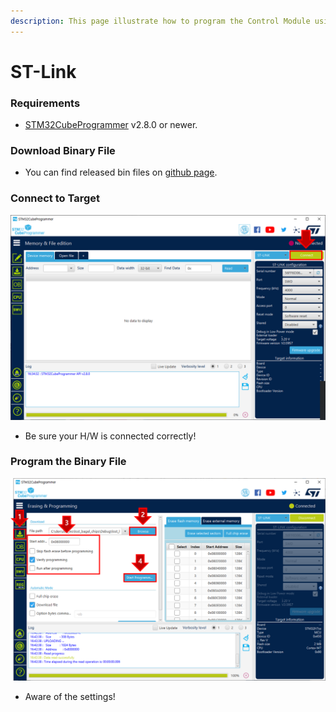 ```yaml
---
description: This page illustrate how to program the Control Module using ST-Link
---
```


# ST-Link

### Requirements

* [STM32CubeProgrammer](https://www.st.com/en/development-tools/stm32cubeprog.html) v2.8.0 or newer.

### Download Binary File

* You can find released bin files on [github page](https://github.com/AGR-SW/lost\_bagel\_chips/releases).

### Connect to Target

![](<../../.gitbook/assets/image (2).png>)

* Be sure your H/W is connected correctly!

### Program the Binary File

![](<../../.gitbook/assets/image (3).png>)

* Aware of the settings!
